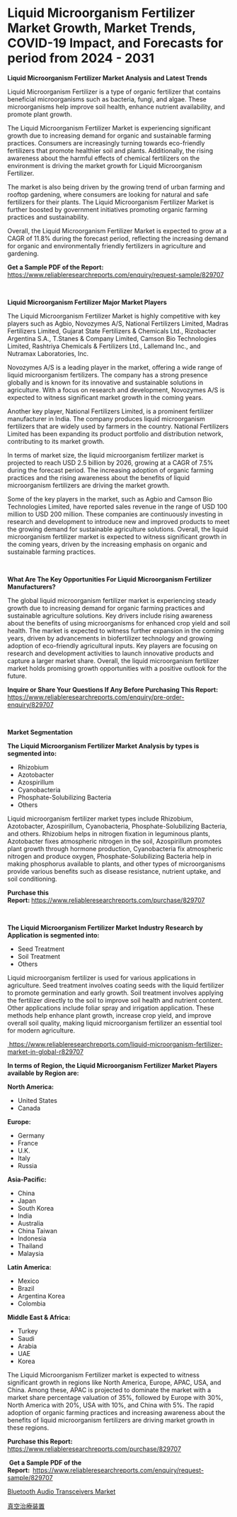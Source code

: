 <p><h1>Liquid Microorganism Fertilizer Market Growth, Market Trends, COVID-19 Impact, and Forecasts for period from 2024 - 2031</h1></p><p><strong>Liquid Microorganism Fertilizer Market Analysis and Latest Trends</strong></p>
<p><p>Liquid Microorganism Fertilizer is a type of organic fertilizer that contains beneficial microorganisms such as bacteria, fungi, and algae. These microorganisms help improve soil health, enhance nutrient availability, and promote plant growth.</p><p>The Liquid Microorganism Fertilizer Market is experiencing significant growth due to increasing demand for organic and sustainable farming practices. Consumers are increasingly turning towards eco-friendly fertilizers that promote healthier soil and plants. Additionally, the rising awareness about the harmful effects of chemical fertilizers on the environment is driving the market growth for Liquid Microorganism Fertilizer.</p><p>The market is also being driven by the growing trend of urban farming and rooftop gardening, where consumers are looking for natural and safe fertilizers for their plants. The Liquid Microorganism Fertilizer Market is further boosted by government initiatives promoting organic farming practices and sustainability.</p><p>Overall, the Liquid Microorganism Fertilizer Market is expected to grow at a CAGR of 11.8% during the forecast period, reflecting the increasing demand for organic and environmentally friendly fertilizers in agriculture and gardening.</p></p>
<p><strong>Get a Sample PDF of the Report:&nbsp;</strong> <a href="https://www.reliableresearchreports.com/enquiry/request-sample/829707">https://www.reliableresearchreports.com/enquiry/request-sample/829707</a></p>
<p>&nbsp;</p>
<p><strong>Liquid Microorganism Fertilizer Major Market Players</strong></p>
<p><p>The Liquid Microorganism Fertilizer Market is highly competitive with key players such as Agbio, Novozymes A/S, National Fertilizers Limited, Madras Fertilizers Limited, Gujarat State Fertilizers & Chemicals Ltd., Rizobacter Argentina S.A., T.Stanes & Company Limited, Camson Bio Technologies Limited, Rashtriya Chemicals & Fertilizers Ltd., Lallemand Inc., and Nutramax Laboratories, Inc.</p><p>Novozymes A/S is a leading player in the market, offering a wide range of liquid microorganism fertilizers. The company has a strong presence globally and is known for its innovative and sustainable solutions in agriculture. With a focus on research and development, Novozymes A/S is expected to witness significant market growth in the coming years.</p><p>Another key player, National Fertilizers Limited, is a prominent fertilizer manufacturer in India. The company produces liquid microorganism fertilizers that are widely used by farmers in the country. National Fertilizers Limited has been expanding its product portfolio and distribution network, contributing to its market growth.</p><p>In terms of market size, the liquid microorganism fertilizer market is projected to reach USD 2.5 billion by 2026, growing at a CAGR of 7.5% during the forecast period. The increasing adoption of organic farming practices and the rising awareness about the benefits of liquid microorganism fertilizers are driving the market growth.</p><p>Some of the key players in the market, such as Agbio and Camson Bio Technologies Limited, have reported sales revenue in the range of USD 100 million to USD 200 million. These companies are continuously investing in research and development to introduce new and improved products to meet the growing demand for sustainable agriculture solutions. Overall, the liquid microorganism fertilizer market is expected to witness significant growth in the coming years, driven by the increasing emphasis on organic and sustainable farming practices.</p></p>
<p>&nbsp;</p>
<p><strong>What Are The Key Opportunities For Liquid Microorganism Fertilizer Manufacturers?</strong></p>
<p><p>The global liquid microorganism fertilizer market is experiencing steady growth due to increasing demand for organic farming practices and sustainable agriculture solutions. Key drivers include rising awareness about the benefits of using microorganisms for enhanced crop yield and soil health. The market is expected to witness further expansion in the coming years, driven by advancements in biofertilizer technology and growing adoption of eco-friendly agricultural inputs. Key players are focusing on research and development activities to launch innovative products and capture a larger market share. Overall, the liquid microorganism fertilizer market holds promising growth opportunities with a positive outlook for the future.</p></p>
<p><strong>Inquire or Share Your Questions If Any Before Purchasing This Report:</strong> <a href="https://www.reliableresearchreports.com/enquiry/pre-order-enquiry/829707">https://www.reliableresearchreports.com/enquiry/pre-order-enquiry/829707</a></p>
<p>&nbsp;</p>
<p><strong>Market Segmentation</strong></p>
<p><strong>The Liquid Microorganism Fertilizer Market Analysis by types is segmented into:</strong></p>
<p><ul><li>Rhizobium</li><li>Azotobacter</li><li>Azospirillum</li><li>Cyanobacteria</li><li>Phosphate-Solubilizing Bacteria</li><li>Others</li></ul></p>
<p><p>Liquid microorganism fertilizer market types include Rhizobium, Azotobacter, Azospirillum, Cyanobacteria, Phosphate-Solubilizing Bacteria, and others. Rhizobium helps in nitrogen fixation in leguminous plants, Azotobacter fixes atmospheric nitrogen in the soil, Azospirillum promotes plant growth through hormone production, Cyanobacteria fix atmospheric nitrogen and produce oxygen, Phosphate-Solubilizing Bacteria help in making phosphorus available to plants, and other types of microorganisms provide various benefits such as disease resistance, nutrient uptake, and soil conditioning.</p></p>
<p><strong>Purchase this Report:&nbsp;</strong><a href="https://www.reliableresearchreports.com/purchase/829707">https://www.reliableresearchreports.com/purchase/829707</a></p>
<p>&nbsp;</p>
<p><strong>The Liquid Microorganism Fertilizer Market Industry Research by Application is segmented into:</strong></p>
<p><ul><li>Seed Treatment</li><li>Soil Treatment</li><li>Others</li></ul></p>
<p><p>Liquid microorganism fertilizer is used for various applications in agriculture. Seed treatment involves coating seeds with the liquid fertilizer to promote germination and early growth. Soil treatment involves applying the fertilizer directly to the soil to improve soil health and nutrient content. Other applications include foliar spray and irrigation application. These methods help enhance plant growth, increase crop yield, and improve overall soil quality, making liquid microorganism fertilizer an essential tool for modern agriculture.</p></p>
<p><a href="https://www.reliableresearchreports.com/liquid-microorganism-fertilizer-market-in-global-r829707">&nbsp;https://www.reliableresearchreports.com/liquid-microorganism-fertilizer-market-in-global-r829707</a></p>
<p><strong>In terms of Region, the Liquid Microorganism Fertilizer Market Players available by Region are:</strong></p>
<p>
    <p> <strong> North America: </strong>
        <ul>
            <li>United States</li>
            <li>Canada</li>
        </ul>
        </p> 
    <p> <strong> Europe: </strong>
        <ul>
            <li>Germany</li>
            <li>France</li>
            <li>U.K.</li>
            <li>Italy</li>
            <li>Russia</li>
        </ul>
        </p> 
    <p> <strong> Asia-Pacific: </strong>
        <ul>
            <li>China</li>
            <li>Japan</li>
            <li>South Korea</li>
            <li>India</li>
            <li>Australia</li>
            <li>China Taiwan</li>
            <li>Indonesia</li>
            <li>Thailand</li>
            <li>Malaysia</li>
        </ul>
        </p> 
    <p> <strong> Latin America: </strong>
        <ul>
            <li>Mexico</li>
            <li>Brazil</li>
            <li>Argentina Korea</li>
            <li>Colombia</li>
        </ul>
        </p> 
    <p> <strong> Middle East & Africa: </strong>
        <ul>
            <li>Turkey</li>
            <li>Saudi</li>
            <li>Arabia</li>
            <li>UAE</li>
            <li>Korea</li>
        </ul>
    </p>
    </p>
<p><p>The Liquid Microorganism Fertilizer market is expected to witness significant growth in regions like North America, Europe, APAC, USA, and China. Among these, APAC is projected to dominate the market with a market share percentage valuation of 35%, followed by Europe with 30%, North America with 20%, USA with 10%, and China with 5%. The rapid adoption of organic farming practices and increasing awareness about the benefits of liquid microorganism fertilizers are driving market growth in these regions.</p></p>
<p><strong>Purchase this Report: </strong><a href="https://www.reliableresearchreports.com/purchase/829707">https://www.reliableresearchreports.com/purchase/829707</a></p>
<p>&nbsp;<strong>Get a Sample PDF of the Report:&nbsp;&nbsp;</strong><a href="https://www.reliableresearchreports.com/enquiry/request-sample/829707">https://www.reliableresearchreports.com/enquiry/request-sample/829707</a></p>
<p><strong></strong></p>
<p><p><a href="https://github.com/nhteumcc68/Market-Research-Report-List-1/blob/main/bluetooth-audio-transceivers-market.md">Bluetooth Audio Transceivers Market</a></p><p><a href="https://github.com/KaydenJohns1964/Market-Research-Report-List-2/blob/main/5521261126890.md">真空治療装置</a></p></p>